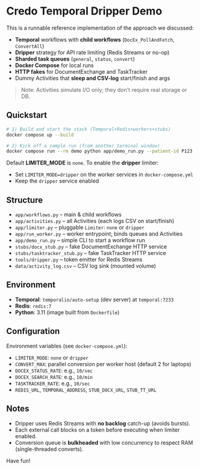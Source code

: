 # Credo Temporal Dripper Demo

This is a runnable reference implementation of the approach we discussed:
- **Temporal** workflows with **child workflows** (`DocEx_PollAndFetch`, `ConvertAll`)
- **Dripper** strategy for API rate limiting (Redis Streams or no-op)
- **Sharded task queues** (`general`, `status`, `convert`)
- **Docker Compose** for local runs
- **HTTP fakes** for DocumentExchange and TaskTracker
- Dummy Activities that **sleep and CSV-log** start/finish and args

> Note: Activities simulate I/O only; they don't require real storage or DB.

## Quickstart

```bash
# 1) Build and start the stack (Temporal+Redis+workers+stubs)
docker compose up --build

# 2) Kick off a sample run (from another terminal window)
docker compose run --rm demo python app/demo_run.py --patient-id P123
```

Default **LIMITER_MODE** is `none`. To enable the **dripper** limiter:
- Set `LIMITER_MODE=dripper` on the worker services in `docker-compose.yml`
- Keep the `dripper` service enabled

## Structure

- `app/workflows.py` – main & child workflows
- `app/activities.py` – all Activities (each logs CSV on start/finish)
- `app/limiter.py` – pluggable `Limiter`: `none` or `dripper`
- `app/run_worker.py` – worker entrypoint; binds queues and Activities
- `app/demo_run.py` – simple CLI to start a workflow run
- `stubs/docx_stub.py` – fake DocumentExchange HTTP service
- `stubs/tasktracker_stub.py` – fake TaskTracker HTTP service
- `tools/dripper.py` – token emitter for Redis Streams
- `data/activity_log.csv` – CSV log sink (mounted volume)

## Environment

- **Temporal**: `temporalio/auto-setup` (dev server) at `temporal:7233`
- **Redis**: `redis:7`
- **Python**: 3.11 (image built from `Dockerfile`)

## Configuration

Environment variables (see `docker-compose.yml`):
- `LIMITER_MODE`: `none` or `dripper`
- `CONVERT_MAX`: parallel conversion per worker host (default 2 for laptops)
- `DOCEX_STATUS_RATE`: e.g., `10/sec`
- `DOCEX_SEARCH_RATE`: e.g., `10/min`
- `TASKTRACKER_RATE`: e.g., `10/sec`
- `REDIS_URL`, `TEMPORAL_ADDRESS`, `STUB_DOCX_URL`, `STUB_TT_URL`

## Notes

- Dripper uses Redis Streams with **no backlog** catch-up (avoids bursts).
- Each external call blocks on a token before executing when limiter enabled.
- Conversion queue is **bulkheaded** with low concurrency to respect RAM (single-threaded converts).

Have fun!
